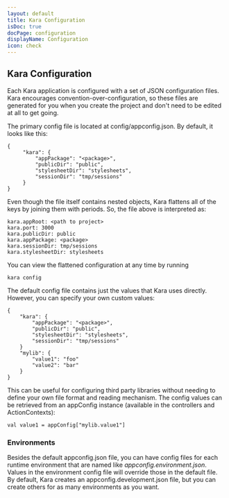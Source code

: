 ```yaml
---
layout: default
title: Kara Configuration
isDoc: true
docPage: configuration
displayName: Configuration
icon: check
---
```


## Kara Configuration

Each Kara application is configured with a set of JSON configuration files.
Kara encourages convention-over-configuration, so these files are generated for you when you create the project and don't need to be edited at all to get going.

The primary config file is located at config/appconfig.json. By default, it looks like this:

    {
         "kara": {
             "appPackage": "<package>",
             "publicDir": "public",
             "stylesheetDir": "stylesheets",
             "sessionDir": "tmp/sessions"
         }
    }

Even though the file itself contains nested objects, Kara flattens all of the keys by joining them with periods.
So, the file above is interpreted as:

    kara.appRoot: <path to project>
    kara.port: 3000
    kara.publicDir: public
    kara.appPackage: <package>
    kara.sessionDir: tmp/sessions
    kara.stylesheetDir: stylesheets

You can view the flattened configuration at any time by running

    kara config

The default config file contains just the values that Kara uses directly.
However, you can specify your own custom values:

    {
        "kara": {
            "appPackage": "<package>",
            "publicDir": "public",
            "stylesheetDir": "stylesheets",
            "sessionDir": "tmp/sessions"
        }
        "mylib": {
            "value1": "foo"
            "value2": "bar"
        }
    }

This can be useful for configuring third party libraries without needing to define your own file format and reading mechanism.
The config values can be retrieved from an appConfig instance (available in the controllers and ActionContexts):

    val value1 = appConfig["mylib.value1"]

### Environments

Besides the default appconfig.json file, you can have config files for each runtime environment that are named like *appconfig.environment.json*.
Values in the environment config file will override those in the default file.
By default, Kara creates an appconfig.development.json file, but you can create others for as many environments as you want.